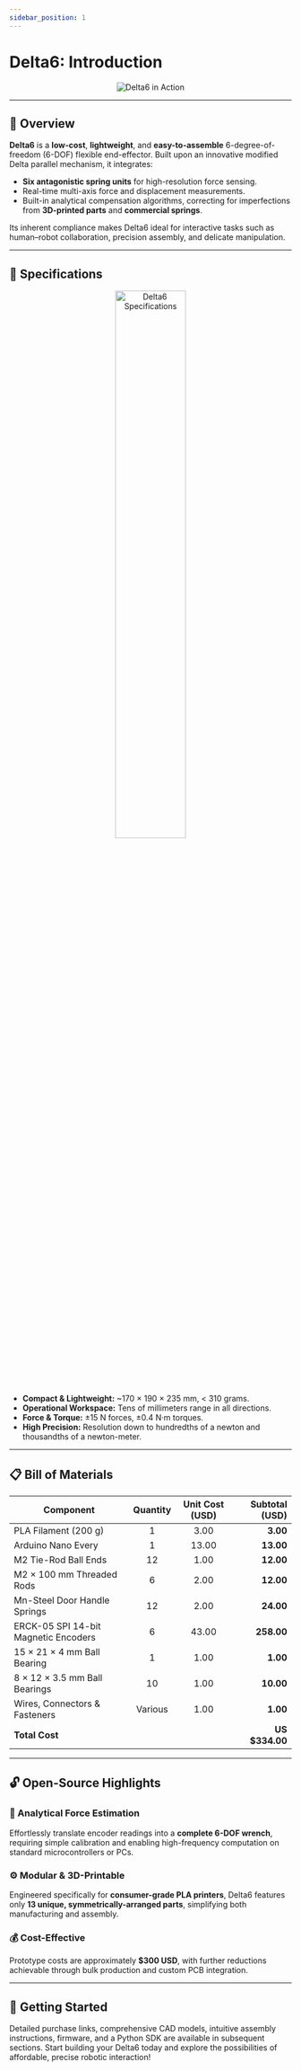 ```yaml
---
sidebar_position: 1
---
```


# Delta6: Introduction

<div align="center">
  <img src={require("/img/online_eval.gif")} alt="Delta6 in Action" style={{borderRadius: "10px", boxShadow: "0 4px 8px rgba(0,0,0,0.2)"}} />
</div>

---

## 🚀 Overview

**Delta6** is a **low-cost**, **lightweight**, and **easy-to-assemble** 6-degree-of-freedom (6-DOF) flexible end-effector. Built upon an innovative modified Delta parallel mechanism, it integrates:

- **Six antagonistic spring units** for high-resolution force sensing.
- Real-time multi-axis force and displacement measurements.
- Built-in analytical compensation algorithms, correcting for imperfections from **3D-printed parts** and **commercial springs**.

Its inherent compliance makes Delta6 ideal for interactive tasks such as human–robot collaboration, precision assembly, and delicate manipulation.

---

## 📐 Specifications

<div align="center">
  <img src="/img/specs.png" alt="Delta6 Specifications" width="50%" style={{borderRadius: "10px"}} />
</div>

- **Compact & Lightweight:** ~170 × 190 × 235 mm, < 310 grams.
- **Operational Workspace:** Tens of millimeters range in all directions.
- **Force & Torque:** ±15 N forces, ±0.4 N·m torques.
- **High Precision:** Resolution down to hundredths of a newton and thousandths of a newton-meter.

---

## 📋 Bill of Materials

| Component                            | Quantity | Unit Cost (USD) | Subtotal (USD) |
| ------------------------------------ | :------: | :-------------: | -------------: |
| PLA Filament (200 g)                 |    1     |      3.00       |       **3.00** |
| Arduino Nano Every                   |    1     |      13.00      |      **13.00** |
| M2 Tie-Rod Ball Ends                 |    12    |      1.00       |      **12.00** |
| M2 × 100 mm Threaded Rods            |    6     |      2.00       |      **12.00** |
| Mn-Steel Door Handle Springs         |    12    |      2.00       |      **24.00** |
| ERCK-05 SPI 14-bit Magnetic Encoders |    6     |      43.00      |     **258.00** |
| 15 × 21 × 4 mm Ball Bearing          |    1     |      1.00       |       **1.00** |
| 8 × 12 × 3.5 mm Ball Bearings        |    10    |      1.00       |      **10.00** |
| Wires, Connectors & Fasteners        | Various  |      1.00       |       **1.00** |
| **Total Cost**                       |          |                 | **US $334.00** |

---

## 🔓 Open-Source Highlights

### 🧠 Analytical Force Estimation

Effortlessly translate encoder readings into a **complete 6-DOF wrench**, requiring simple calibration and enabling high-frequency computation on standard microcontrollers or PCs.

### ⚙️ Modular & 3D-Printable

Engineered specifically for **consumer-grade PLA printers**, Delta6 features only **13 unique, symmetrically-arranged parts**, simplifying both manufacturing and assembly.

### 💰 Cost-Effective

Prototype costs are approximately **$300 USD**, with further reductions achievable through bulk production and custom PCB integration.

---

## 🚧 Getting Started

Detailed purchase links, comprehensive CAD models, intuitive assembly instructions, firmware, and a Python SDK are available in subsequent sections. Start building your Delta6 today and explore the possibilities of affordable, precise robotic interaction!
